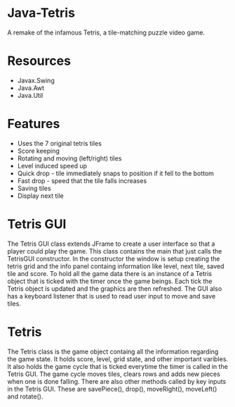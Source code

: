 # Java-Tetris
A remake of the infamous Tetris, a tile-matching puzzle video game.

# Resources
<ul><li>Javax.Swing
<li>Java.Awt
<li>Java.Util</ul>

# Features
<ul><li>Uses the 7 original tetris tiles
<li>Score keeping
<li>Rotating and moving (left/right) tiles
<li>Level induced speed up
<li>Quick drop - tile immediately snaps to position if it fell to the bottom
<li>Fast drop - speed that the tile falls increases
<li>Saving tiles
<li>Display next tile</ul>

# Tetris GUI
The Tetris GUI class extends JFrame to create a user interface so that a player could play the game. 
This class contains the main that just calls the TetrisGUI constructor. In the constructor the 
window is setup creating the tetris grid and the info panel containg information like level, next
tile, saved tile and score. To hold all the game data there is an instance of a Tetris object that 
is ticked with the timer once the game beings. Each tick the Tetris object is updated and the graphics
are then refreshed. The GUI also has a keyboard listener that is used to read user input to move and 
save tiles.

# Tetris
The Tetris class is the game object containg all the information regarding the game state. It holds 
score, level, grid state, and other important varibles. It also holds the game cycle that is ticked 
everytime the timer is called in the Tetris GUI. The game cycle moves tiles, clears rows and adds
new pieces when one is done falling. There are also other methods called by key inputs in the
Tetris GUI. These are savePiece(), drop(), moveRight(), moveLeft() and rotate(). 

